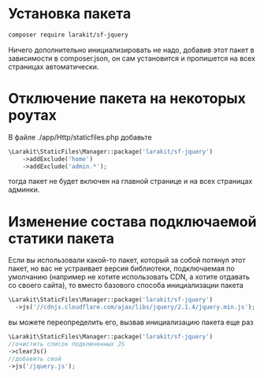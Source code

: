 # Установка пакета 
~~~bash
composer require larakit/sf-jquery
~~~
Ничего дополнительно инициализировать не надо, добавив этот пакет в зависимости в composer.json, он сам установится и пропишется на всех страницах автоматически.

# Отключение пакета на некоторых роутах
В файле  ./app/Http/staticfiles.php добавьте
~~~php
\Larakit\StaticFiles\Manager::package('larakit/sf-jquery')
    ->addExclude('home')
    ->addExclude('admin.*');
~~~    
тогда пакет не будет включен на главной странице и на всех страницах админки.

# Изменение состава подключаемой статики пакета
Если вы использовали какой-то пакет, который за собой потянул этот пакет, но вас не устраивает версия библиотеки, подключаемая по умолчанию (например не хотите использовать CDN, а хотите отдавать со своего сайта), то вместо базового способа инициализации пакета
~~~php
\Larakit\StaticFiles\Manager::package('larakit/sf-jquery')
  ->js('//cdnjs.cloudflare.com/ajax/libs/jquery/2.1.4/jquery.min.js');
  ~~~
  вы можете переопределить его, вызвав инициализацию пакета еще раз
  ~~~php
\Larakit\StaticFiles\Manager::package('larakit/sf-jquery')
  //очистить список подключенных JS
  ->clearJs()
  //добавить свой
  ->js('/jquery.js');
  ~~~

